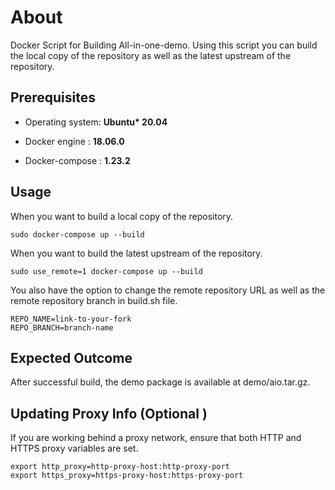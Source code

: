 # About

Docker Script for Building All-in-one-demo. Using this script you can build the local copy of the repository as well as the latest upstream of the repository.

## Prerequisites

- Operating system: **Ubuntu\* 20.04**

- Docker engine : **18.06.0**

- Docker-compose : **1.23.2**


## Usage

When you want to build a local copy of the repository.

``` sudo docker-compose up --build ```

When you want to build the latest upstream of the repository.

``` sudo use_remote=1 docker-compose up --build ```

You also have the option to change the remote repository URL as well as the remote repository branch in build.sh file.

    REPO_NAME=link-to-your-fork
    REPO_BRANCH=branch-name

## Expected Outcome
After successful build, the demo package is available at demo/aio.tar.gz.

## Updating Proxy Info (Optional )
If you are working behind a proxy network, ensure that both HTTP and HTTPS proxy variables are set.

    export http_proxy=http-proxy-host:http-proxy-port
    export https_proxy=https-proxy-host:https-proxy-port
